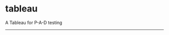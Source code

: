 tableau
=======

A Tableau for P-A-D testing
 
 
 
----------------------------------------------------------------------------------------------------------------------------------------